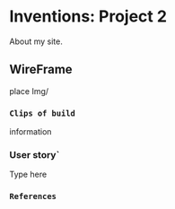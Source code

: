# Inventions: Project 2

About my site.

## WireFrame

place Img/

### `Clips of build`

information



### User story`

Type here 

### `References`


